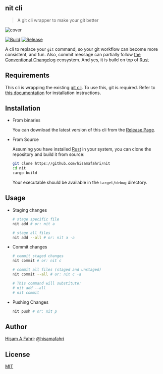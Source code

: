 ## nit cli

> A git cli wrapper to make your git better

![cover](https://i.imgur.com/GuMKIgz.png)

[![Build](https://github.com/hisamafahri/nit/actions/workflows/build.yml/badge.svg?branch=main)](https://github.com/hisamafahri/nit/actions/workflows/build.yml)
[![Release](https://github.com/hisamafahri/nit/actions/workflows/release.yml/badge.svg?branch=v0.1.1)](https://github.com/hisamafahri/nit/actions/workflows/release.yml)

A cli to replace your `git` command, so your git workflow can become more consistent, and fun. Also, commit message can partially follow [the Conventional Changelog](https://github.com/conventional-changelog/conventional-changelog) ecosystem. And yes, it is build on top of [Rust](https://www.rust-lang.org/)

## Requirements

This cli is wrapping the existing [git cli](https://https://git-scm.com/). To use this, git is required. Refer to [this documentation](https://github.com/git-guides/install-git) for installation instructions.


## Installation

- From binaries
  
  You can download the latest version of this cli from the [Release Page](https://github.com/hisamafahri/nit/releases).

- From Source
  
  Assuming you have installed [Rust](https://www.rust-lang.org/tools/install) in your system, you can clone the repository and build it from source:
  
  ```bash
  git clone https://github.com/hisamafahri/nit
  cd nit
  cargo build
  ```
  
  Your executable should be available in the `target/debug` directory.

## Usage

- Staging changes

  ```bash
  # stage specific file
  nit add # or: nit a

  # stage all files
  nit add --all # or: nit a -a
  ```

- Commit changes

  ```bash
  # commit staged changes
  nit commit # or: nit c

  # commit all files (staged and unstaged)
  nit commit --all # or: nit c -a

  # This command will substitute:
  # nit add --all
  # nit commit
  ```

- Pushing Changes

  ```bash
  nit push # or: nit p
  ```

## Author

[Hisam A Fahri](https://hisamafahri.com): [@hisamafahri](https://github.com/hisamafahri)

## License

[MIT](LICENSE)